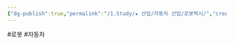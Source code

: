 ```yaml
---
{"dg-publish":true,"permalink":"/1.Study/★ 산업/자동차 산업/로봇택시/","created":"2024-08-28T15:37:48.950+09:00","updated":"2025-06-03T20:07:21.791+09:00"}
---
```


#로봇 #자동차 